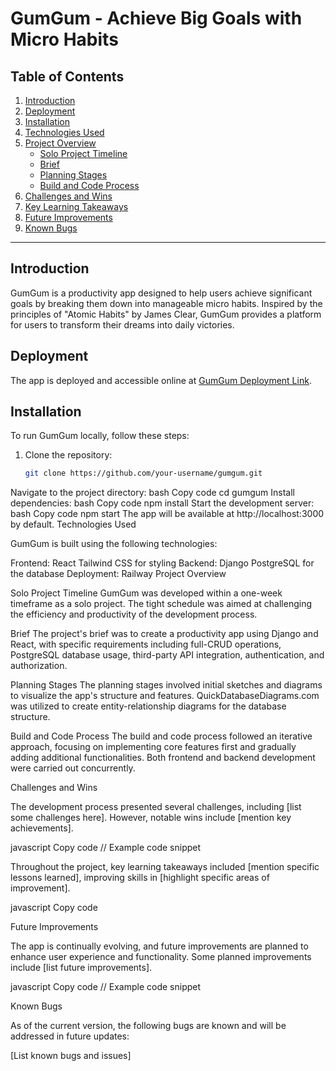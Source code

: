 # GumGum - Achieve Big Goals with Micro Habits

## Table of Contents

1. [Introduction](#introduction)
2. [Deployment](#deployment)
3. [Installation](#installation)
4. [Technologies Used](#technologies-used)
5. [Project Overview](#project-overview)
   - [Solo Project Timeline](#solo-project-timeline)
   - [Brief](#brief)
   - [Planning Stages](#planning-stages)
   - [Build and Code Process](#build-and-code-process)
6. [Challenges and Wins](#challenges-and-wins)
7. [Key Learning Takeaways](#key-learning-takeaways)
8. [Future Improvements](#future-improvements)
9. [Known Bugs](#known-bugs)

---

## Introduction

GumGum is a productivity app designed to help users achieve significant goals by breaking them down into manageable micro habits. Inspired by the principles of "Atomic Habits" by James Clear, GumGum provides a platform for users to transform their dreams into daily victories.

## Deployment

The app is deployed and accessible online at [GumGum Deployment Link](#).

## Installation

To run GumGum locally, follow these steps:

1. Clone the repository:

   ```bash
   git clone https://github.com/your-username/gumgum.git
Navigate to the project directory:
bash
Copy code
cd gumgum
Install dependencies:
bash
Copy code
npm install
Start the development server:
bash
Copy code
npm start
The app will be available at http://localhost:3000 by default.
Technologies Used

GumGum is built using the following technologies:

Frontend:
React
Tailwind CSS for styling
Backend:
Django
PostgreSQL for the database
Deployment:
Railway
Project Overview

Solo Project Timeline
GumGum was developed within a one-week timeframe as a solo project. The tight schedule was aimed at challenging the efficiency and productivity of the development process.

Brief
The project's brief was to create a productivity app using Django and React, with specific requirements including full-CRUD operations, PostgreSQL database usage, third-party API integration, authentication, and authorization.

Planning Stages
The planning stages involved initial sketches and diagrams to visualize the app's structure and features. QuickDatabaseDiagrams.com was utilized to create entity-relationship diagrams for the database structure.

Build and Code Process
The build and code process followed an iterative approach, focusing on implementing core features first and gradually adding additional functionalities. Both frontend and backend development were carried out concurrently.

Challenges and Wins

The development process presented several challenges, including [list some challenges here]. However, notable wins include [mention key achievements].

javascript
Copy code
// Example code snippet


Throughout the project, key learning takeaways included [mention specific lessons learned], improving skills in [highlight specific areas of improvement].

javascript
Copy code

Future Improvements

The app is continually evolving, and future improvements are planned to enhance user experience and functionality. Some planned improvements include [list future improvements].

javascript
Copy code
// Example code snippet

Known Bugs

As of the current version, the following bugs are known and will be addressed in future updates:

[List known bugs and issues]
